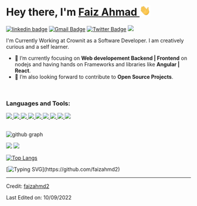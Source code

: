 <h1>Hey there, I'm <a  href="https://github.com/faizahmd2/">Faiz Ahmad </a> <img  src="https://raw.githubusercontent.com/ABSphreak/ABSphreak/master/gifs/Hi.gif" width="30px"></h1>

[![linkedin badge](https://img.shields.io/badge/Faiz_Ahmad-30302f?style=flat&logo=linkedin)](https://www.linkedin.com/in/ifaiz2)
[![Gmail Badge](https://img.shields.io/badge/Email_me-30302f?style=flat&logo=Gmail&logoColor=red)](mailto:faizuahmd53@gmail.com)
[![Twitter Badge](https://img.shields.io/badge/Twitter-30302f?style=flat&logo=Twitter&logoColor=blue)](https://twitter.com/ifaiz2)
<img src="https://komarev.com/ghpvc/?username=faizahmd2&style=plastic" />

I'm Currently Working at Crownit as a Software Developer. I am creatively curious and a self learner. <br>


- 🌱 I’m currently focusing on **Web developement Backend | Frontend** on nodejs and having hands on Frameworks and libraries like **Angular | React**.
- 💬 I’m also looking forward to contribute to **Open Source Projects**.

<br>

<h3 align="left">Languages and Tools:</h3>
<p align="left"> 
  <a title="Javascript" href="https://developer.mozilla.org/en-US/docs/Web/JavaScript">
    <img src="https://img.icons8.com/color/48/javascript--v1.png"/>
  </a>
  <a title="Typescript" href="https://www.typescriptlang.org/">
    <img src="https://img.icons8.com/color/48/typescript.png"/>
  </a>
  <a title="GIT" href="https://git-scm.com/">
    <img src="https://img.icons8.com/color/48/4a90e2/git.png"/>
  </a>
   <a title="Angular 2+ and Angular JS" href="https://angular.io/">
    <img src="https://img.icons8.com/external-tal-revivo-color-tal-revivo/40/external-angular-a-typescript-based-open-source-web-application-framework-logo-color-tal-revivo.png"/>
  </a>
   <a title="Nodejs" href="https://nodejs.org/en/">
    <img src="https://img.icons8.com/color/48/nodejs.png"/>
  </a>
  </a>
  <a title="Docker" href="https://hub.docker.com/">
    <img src="https://img.icons8.com/fluency/48/docker.png"/>
  </a>
  <a title="Linux Ubuntu" href="https://www.linux.org/">
    <img src="https://img.icons8.com/color/48/linux--v1.png"/>
  </a>
 <!-- <a title="Amazon Web Service" href="https://aws.amazon.com/getting-started/">
    <img src="https://img.icons8.com/color/48/amazon-web-services.png"/>
  </a>
-->
  <a title="React" href="https://reactjs.org/">
    <img src="https://img.icons8.com/office/45/react.png"/>
  </a>
  <a title="Bootstrap" href="https://getbootstrap.com/">
    <img src="https://img.icons8.com/color/48/bootstrap.png"/>
  </a>

<br>
<br>

![github graph](https://activity-graph.herokuapp.com/graph?username=faizahmd2&theme=react-dark)

<img src = "https://github-readme-streak-stats.herokuapp.com?user=faizahmd2&theme=dark&hide_border=false" width = 500>

<img src = "https://github-readme-stats.vercel.app/api?username=faizahmd2&show_icons=true&theme=dark" width = 500>

[![Top Langs](https://github-readme-stats.vercel.app/api/top-langs/?username=faizahmd2&theme=dark)](https://github.com/faizahmd2/github-readme-stats)

[![Typing SVG](https://readme-typing-svg.herokuapp.com/?lines=Thanks+For+Visiting!!&center=true&color="FF0000")](https://github.com/faizahmd2)

---

Credit: [faizahmd2](https://github.com/faizahmd2)

Last Edited on: 10/09/2022
